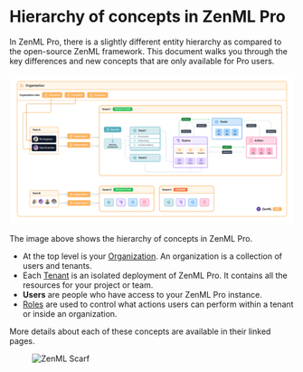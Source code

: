 # Hierarchy of concepts in ZenML Pro

In ZenML Pro, there is a slightly different entity hierarchy as compared to the open-source ZenML
framework. This document walks you through the key differences and new concepts that are only available for Pro users.

![Image showing the entity hierarchy in ZenML Pro](../../.gitbook/assets/org_hierarchy_pro.png)

The image above shows the hierarchy of concepts in ZenML Pro.

- At the top level is your [Organization](../../../../docs/book/getting-started/zenml-pro/organization.md). An organization is a collection of users and tenants.
- Each [Tenant](../../../../docs/book/getting-started/zenml-pro/tenants.md) is an isolated deployment of ZenML Pro. It contains all the resources for your project or team.
- **Users** are people who have access to your ZenML Pro instance.
- [Roles](../../../../docs/book/getting-started/zenml-pro/roles.md) are used to control what actions users can perform within a tenant or inside an organization.

More details about each of these concepts are available in their linked pages.

<!-- For scarf -->
<figure><img alt="ZenML Scarf" referrerpolicy="no-referrer-when-downgrade" src="https://static.scarf.sh/a.png?x-pxid=f0b4f458-0a54-4fcd-aa95-d5ee424815bc" /></figure>
